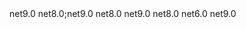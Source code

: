 <?xml version="1.0" encoding="utf-8"?>
<Project>

  <!-- 
    This props file manages the target framework properties for Roslyn. The strategy for these properties
    is covered in "docs/contributing/target-framework-strategy.md". Please see that for documentation
    on what these values mean.

    Requirements: 
      - NetVSShared must include both NetVS and NetVSCode
      - NetRoslynSourceBuild must include NetRoslyn
      - NetRoslynAll must include all .NET Core TFMS in any property below
  -->
  <PropertyGroup>
    <NetRoslyn>net9.0</NetRoslyn>
    <NetRoslynAll>net8.0;net9.0</NetRoslynAll>
    <NetVS>net8.0</NetVS>
    <NetVSCode>net9.0</NetVSCode>
    <NetVSShared>net8.0</NetVSShared>
    <NetRoslynBuildHostNetCoreVersion>net6.0</NetRoslynBuildHostNetCoreVersion>
    <NetRoslynNext>net9.0</NetRoslynNext>
  </PropertyGroup>

  <!-- 
    There are effectively three modes that are needed for our source build TFMs and this is where
    we calculate them
  -->
  <Choose>
    <!-- 
      1. CI source build leg: this needs to build the current and previous source build TFM. Both are 
         necessary as the output of this leg is used in other CI source build legs. Those could be 
         targeting NetCurrent or NetPrevious hence we must produce both. 

        However the toolset package we produce must target NetPrevious. This package gets used as the 
        bootstrap toolset in other repos doing (1). Those can be using a NetPrevious runtime hence 
        the toolset must support that.
    -->
    <When Condition="'$(DotNetBuildSourceOnly)' == 'true' AND '$(DotNetBuildOrchestrator)' != 'true'">
      <PropertyGroup>
        <!-- TODO until we figure out what is up with NetPrevious -->
        <NetPrevious>$(NetMinimum)</NetPrevious>
        <NetRoslyn>$(NetPrevious)</NetRoslyn>
        <NetRoslynSourceBuild>$(NetCurrent);$(NetPrevious)</NetRoslynSourceBuild>
        <NetRoslynAll>$(NetCurrent);$(NetPrevious)</NetRoslynAll>
        <NetRoslynBuildHostNetCoreVersion>$(NetPrevious)</NetRoslynBuildHostNetCoreVersion>
        <NetRoslynNext>$(NetPrevious)</NetRoslynNext>
      </PropertyGroup>
    </When>

    <!--
      2. Source build the product: this is the all up build of the product which needs only NetCurrent
    -->
    <When Condition="'$(DotNetBuildSourceOnly)' == 'true' AND '$(DotNetBuildOrchestrator)' == 'true'">
      <PropertyGroup>
        <NetRoslyn>$(NetCurrent)</NetRoslyn>
        <NetRoslynSourceBuild>$(NetCurrent)</NetRoslynSourceBuild>
        <NetRoslynAll>$(NetCurrent)</NetRoslynAll>
        <NetRoslynBuildHostNetCoreVersion>$(NetCurrent)</NetRoslynBuildHostNetCoreVersion>
        <NetRoslynNext>$(NetCurrent)</NetRoslynNext>
      </PropertyGroup>
    </When>

    <!--
      3. Everything else including normal CI, developer machines and official builds. This brings in enough
         TFM that source build will go smoothly but doesn't bring in all source build TFMs to avoid adding
         too many extra compiles to our builds
    -->
    <Otherwise>
      <PropertyGroup>
        <NetRoslynSourceBuild>$(NetRoslynAll)</NetRoslynSourceBuild>
      </PropertyGroup>
    </Otherwise>
  </Choose>
</Project>
